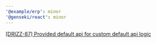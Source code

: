 ```yaml
---
'@example/erp': minor
'@genseki/react': minor
---
```


[[DRIZZ-87] Provided default api for custom default api logic](https://app.plane.so/softnetics/browse/DRIZZ-87/)
